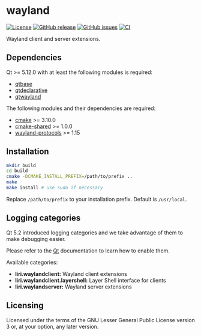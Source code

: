 wayland
=======

[![License](https://img.shields.io/badge/license-LGPLv3.0-blue.svg)](http://www.gnu.org/licenses/lgpl.txt)
[![GitHub release](https://img.shields.io/github/release/lirios/wayland.svg)](https://github.com/lirios/wayland)
[![GitHub issues](https://img.shields.io/github/issues/lirios/wayland.svg)](https://github.com/lirios/wayland/issues)
[![CI](https://github.com/lirios/wayland/workflows/CI/badge.svg?branch=develop)](https://github.com/lirios/wayland/actions?query=workflow%3ACI)

Wayland client and server extensions.

## Dependencies

Qt >= 5.12.0 with at least the following modules is required:

 * [qtbase](http://code.qt.io/cgit/qt/qtbase.git)
 * [qtdeclarative](http://code.qt.io/cgit/qt/qtdeclarative.git)
 * [qtwayland](http://code.qt.io/cgit/qt/qtwayland.git)

The following modules and their dependencies are required:

 * [cmake](https://gitlab.kitware.com/cmake/cmake) >= 3.10.0
 * [cmake-shared](https://github.com/lirios/cmake-shared.git) >= 1.0.0
 * [wayland-protocols](https://gitlab.freedesktop.org/wayland/wayland-protocols) >= 1.15

## Installation

```sh
mkdir build
cd build
cmake -DCMAKE_INSTALL_PREFIX=/path/to/prefix ..
make
make install # use sudo if necessary
```

Replace `/path/to/prefix` to your installation prefix.
Default is `/usr/local`.

## Logging categories

Qt 5.2 introduced logging categories and we take advantage of
them to make debugging easier.

Please refer to the [Qt](http://doc.qt.io/qt-5/qloggingcategory.html) documentation
to learn how to enable them.

Available categories:

  * **liri.waylandclient:** Wayland client extensions
  * **liri.waylandclient.layershell:** Layer Shell interface for clients
  * **liri.waylandserver:** Wayland server extensions

## Licensing

Licensed under the terms of the GNU Lesser General Public License version 3 or,
at your option, any later version.
